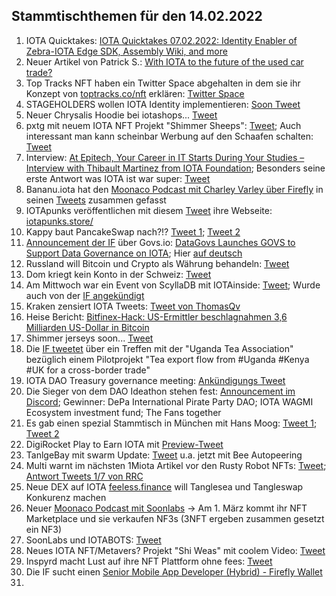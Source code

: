 ## Stammtischthemen für den 14.02.2022

1. IOTA Quicktakes: [IOTA Quicktakes 07.02.2022: Identity Enabler of Zebra-IOTA Edge SDK, Assembly Wiki, and more](https://www.youtube.com/watch?v=mwWZSquacLY)
2. Neuer Artikel von Patrick S.: [With IOTA to the future of the used car trade?](https://medium.com/@pa.schuetze/with-iota-to-the-future-of-the-used-car-trade-8cac1a8427bd)
3. Top Tracks NFT haben ein Twitter Space abgehalten in dem sie ihr Konzept von [toptracks.co/nft](https://www.toptracks.co/nft) erklären: [Twitter Space](https://twitter.com/ToptracksNFT/status/1490724903678586884?s=20&t=I-GX3mQaQarQsNDeEDd8DQ)
4. STAGEHOLDERS wollen IOTA Identity implementieren: [Soon Tweet](https://twitter.com/stageholders/status/1490955439831351296?s=20&t=I-GX3mQaQarQsNDeEDd8DQ)
5. Neuer Chrysalis Hoodie bei iotashops... [Tweet](https://twitter.com/iotashop/status/1491026647365025794?s=20&t=njbXrX-TYgGGnlfJ4p-WnA)
6. pxtg mit neuem IOTA NFT Projekt "Shimmer Sheeps": [Tweet](https://twitter.com/pxdg3/status/1491012214727536642?s=20&t=njbXrX-TYgGGnlfJ4p-WnA); Auch interessant man kann scheinbar Werbung auf den Schaafen schalten: [Tweet](https://twitter.com/pxdg3/status/1491397281417134080?s=20&t=DjzYA1brsz4EJcTeVelCsg)
7. Interview: [At Epitech, Your Career in IT Starts During Your Studies – Interview with Thibault Martinez from IOTA Foundation](https://www.epitech-it.be/news-events/at-epitech-your-career-in-it-starts-during-your-studies-interview-with-thibault-martinez-from-iota-foundation/); Besonders seine erste Antwort was IOTA ist war super: [Tweet](https://twitter.com/Vrom14286662/status/1491117832083734533?s=20&t=MQ0cJsJbWTSpXA1CIODKTw)
8. Bananu.iota hat den [Moonaco Podcast mit Charley Varley über Firefly](https://open.spotify.com/episode/08xuXSAbUGOUjIohhyTT6P?si=872a69a6c5eb418d&nd=1) in seinen [Tweets](https://twitter.com/CptBananu/status/1491139554346438656?s=20&t=MQ0cJsJbWTSpXA1CIODKTw) zusammen gefasst
9. IOTApunks veröffentlichen mit diesem [Tweet](https://twitter.com/IotaPunks_71/status/1491295528906530817) ihre Webseite: [iotapunks.store/](https://iotapunks.store/)
10. Kappy baut PancakeSwap nach?!? [Tweet 1](https://twitter.com/Rob_Daykin/status/1376121053441822724?s=20&t=MQ0cJsJbWTSpXA1CIODKTw); [Tweet 2](https://twitter.com/Rob_Daykin/status/1376192160480034817?s=20&t=MQ0cJsJbWTSpXA1CIODKTw)
11. [Announcement der IF](https://twitter.com/iota/status/1491091144113111043?s=20&t=MQ0cJsJbWTSpXA1CIODKTw) über Govs.io: [DataGovs Launches GOVS to Support Data Governance on IOTA](https://blog.iota.org/datagovs-launches-govs-to-support-data-governance-on-iota/); Hier [auf deutsch](https://iota-kurs.de/datagovs-fuehrt-govs-zur-unterstuetzung-auf-iota-ein/)
12. Russland will Bitcoin und Crypto als Währung behandeln: [Tweet](https://twitter.com/Blockworks_/status/1491313415557722117?s=20&t=MQ0cJsJbWTSpXA1CIODKTw)
13. Dom kriegt kein Konto in der Schweiz: [Tweet](https://twitter.com/DomSchiener/status/1491346058882199552?s=20&t=YaKTzTzXEUf2gRoq1L_3tQ)
14. Am Mittwoch war ein Event von ScyllaDB mit IOTAinside: [Tweet](https://twitter.com/ScyllaDB/status/1486006145114415111?s=20&t=DjzYA1brsz4EJcTeVelCsg); Wurde auch von der [IF angekündigt](https://twitter.com/iota/status/1491331072470433792?s=20&t=DjzYA1brsz4EJcTeVelCsg)
15. Kraken zensiert IOTA Tweets: [Tweet von ThomasQv](https://twitter.com/ThomasQvOG/status/1491214826441678850?s=20&t=YaKTzTzXEUf2gRoq1L_3tQ)
16. Heise Bericht: [Bitfinex-Hack: US-Ermittler beschlagnahmen 3,6 Milliarden US-Dollar in Bitcoin](https://www.heise.de/news/Milliarden-Fund-sechs-Jahre-nach-Bitfinex-Hack-6359890.html)
17. Shimmer jerseys soon... [Tweet](https://twitter.com/DomSchiener/status/1491398587246575618?s=20&t=Rj27eJeMu6wmbIIHg9ut0w)
18. Die [IF tweetet](https://twitter.com/iota/status/1491381706573688846?s=20&t=DjzYA1brsz4EJcTeVelCsg) über ein Treffen mit der "Uganda Tea Association" bezüglich einem Pilotprojekt "Tea export flow from #Uganda #Kenya #UK for a cross-border trade"
19. IOTA DAO Treasury governance meeting: [Ankündigungs Tweet](https://twitter.com/PhyloIota/status/1491412641591750657?s=20&t=PFcRC3OD1IoeezcAHKLcqA)
20. Die Sieger von dem DAO Ideathon stehen fest: [Announcement im Discord](https://discordapp.com/channels/397872799483428865/903220971828289546/940985865142952017); Gewinner: DePa International Pirate Party DAO; IOTA WAGMI Ecosystem investment fund; The Fans together
21. Es gab einen spezial Stammtisch in München mit Hans Moog: [Tweet 1](https://twitter.com/Vrom14286662/status/1491521489044226048?s=20&t=PFcRC3OD1IoeezcAHKLcqA); [Tweet 2](https://twitter.com/Vrom14286662/status/1491520240253087755?s=20)
22. DigiRocket Play to Earn IOTA mit [Preview-Tweet](https://twitter.com/DigiMine_/status/1491471451643330564?s=20)
23. TanlgeBay mit swarm Update: [Tweet](https://twitter.com/tanglebay/status/1491529032256606208?s=20&t=PFcRC3OD1IoeezcAHKLcqA) u.a. jetzt mit Bee Autopeering
24. Multi warnt im nächsten 1Miota Artikel vor den Rusty Robot NFTs: [Tweet](https://twitter.com/multifolio/status/1491462312955416579?s=20); [Antwort Tweets 1/7 von RRC](https://twitter.com/RustyRobotCC/status/1491518410290835456?s=20)
25. Neue DEX auf IOTA [feeless.finance](https://feeless.finance/) will Tanglesea und Tangleswap Konkurenz machen
26. Neuer [Moonaco Podcast mit Soonlabs](https://open.spotify.com/episode/2b00SUxSWvCBWwfrwZvdMM?si=F5VQmMO_RtGZeNlGaqP4yQ&nd=1) -> Am 1. März kommt ihr NFT Marketplace und sie verkaufen NF3s (3NFT ergeben zusammen gesetzt ein NF3)
27. SoonLabs und IOTABOTS: [Tweet](https://twitter.com/iotabots/status/1491702228121374721?s=20&t=A7IxA1633M_r5GwxC03tuw)
28. Neues IOTA NFT/Metavers? Projekt "Shi Weas" mit coolem Video: [Tweet](https://twitter.com/Rawkala/status/1491706861447430146?s=20&t=A7IxA1633M_r5GwxC03tuw)
29. Inspyrd macht Lust auf ihre NFT Plattform ohne fees: [Tweet](https://twitter.com/inspyrdNFT/status/1491712175165124611?s=20&t=A7IxA1633M_r5GwxC03tuw)
30. Die IF sucht einen [Senior Mobile App Developer (Hybrid) - Firefly Wallet](https://iota.bamboohr.com/jobs/view.php?id=151)
31. 
